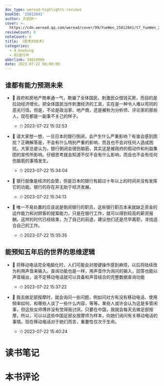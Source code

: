 ```yaml
---
doc_type: weread-highlights-reviews
bookId: '25812841'
author: 大前研一
cover: >-
  https://cdn.weread.qq.com/weread/cover/99/YueWen_25812841/t7_YueWen_25812841.jpg
reviewCount: 0
noteCount: 6
title: 《思考的技术》
categories:
  - 4_booking
  - 01进行中
abbrlink: 3462d00b
date: 2023-07-22 00:00:00
---
```



## 谁都有能力预测未来


- 📌 政府和房地产商串通一气，欺骗了全体国民，刺激民众借钱买房，而目的是拉动经济增长。把全体国民当作刺激经济的工具，实在是一种令人难以苟同的恶劣行径。但是，不论是政治家、地产商，还是被称为分析师、评论家的那些人，现在都是一副事不关己的样子。 
    - ⏱ 2023-07-22 15:32:53 

- 📌 请大家想一想，一旦日本的银行倒闭，会产生什么严重影响？有谁会感到困扰？正确解答是，不会有什么特别严重的影响，而且也不会对任何人造成困扰。大家总是认为，银行倒闭会很伤脑筋，其实这是被政府的假动作和利益集团的宣传所影响。仔细思考就会知道不仅不会有什么影响，而且也不会有任何伤脑筋的事情发生。 
    - ⏱ 2023-07-22 15:34:04 

- 📌 银行就像是经济的血管，但是日本的银行有超过十年以上的时间并没有发挥它的功能。银行的存在并无助于经济发展。 
    - ⏱ 2023-07-22 15:34:13 

- 📌 唯一不易处置的应该说是倒闭银行的职员，这些银行职员本来就缺乏资金的运作能力和对顾客的提案能力，只是在银行工作，就可以得到较高的薪资报酬。这样的时代已经结束，为了自己的前途，建议他们还是尽早离职，寻找适合自己的工作。 
    - ⏱ 2023-07-22 15:35:35 
## 能预知五年后的世界的思维逻辑


- 📌 将移动电话完全电脑化时，人们可能会对按键操作感到麻烦，以后将陆续改为利用声音来输入。查询功能也是一样，用声音作为询问的输入，回答也能以声音输出，说不定移动电话就可以具备和声音结合的完整数据查询功能 
    - ⏱ 2023-07-22 15:37:22 

- 📌 我去做足部按摩时，就会询问一些问题，例如问对方有没有移动电话、使用频率如何、和哪些人谈了一些什么内容，等等。某些人或许会认为这是多管闲事，但这些女师傅并没有觉得我讨厌。只要在中国，我就会每天去做足部按摩，所以，可以以这些中国足部女按摩师为样本，向她们询问有关移动电话的事情。现在移动电话对于她们而言，重要性仅次于生命。 
    - ⏱ 2023-07-22 15:40:24 

# 读书笔记


# 本书评论
